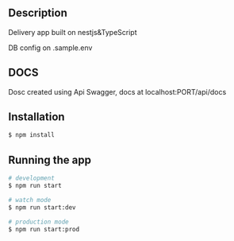 
## Description

Delivery app built on nestjs&TypeScript

DB config on .sample.env

## DOCS
Dosc created using Api Swagger,
docs at localhost:PORT/api/docs

## Installation

```bash
$ npm install
```

## Running the app

```bash
# development
$ npm run start

# watch mode
$ npm run start:dev

# production mode
$ npm run start:prod
```



